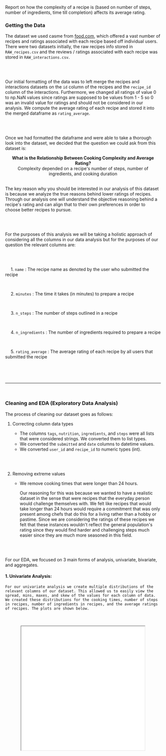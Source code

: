 Report on how the complexity of a recipe is (based on number of steps, number of ingredients, time till completion) affects its average rating.




### **Getting the Data**

<p>

The dataset we used casme from [food.com](https://dsc80.com/project3/recipes-and-ratings/food.com), which offered a vast number of recipes and ratings associated with each recipe based off individual users. There were two datasets initially, the raw recipes info stored in `RAW_recipes.csv` and the reviews / ratings associated with each recipe was stored in `RAW_interactions.csv`. 

<br>
<br>

Our initial formatting of the data was to left merge the recipes and interactions datasets on the `id` column of the recipes and the `recipe_id` column of the interactions. Furthermore, we changed all ratings of value 0 to np.NaN values since ratings are supposed to be values from 1 - 5 so 0 was an invalid value for ratings and should not be considered in our analysis. We compute the average rating of each recipe and stored it into the merged dataframe as `rating_average`.

<br>
<br>

Once we had formatted the dataframe and were able to take a thorough look into the dataset, we decided that the question we could ask from this dataset is:


<center><b> What is the Relationship Between Cooking Complexity and Average Rating? </b></center>

<center> Complexity depended on a recipe's number of steps, number of ingredients, and cooking duration </center>

<br>

The key reason why you should be interested in our analysis of this dataset is because we analyze the true reasons behind lower ratings of recipes. Through our analysis one will understand the objective reasoning behind a recipe's rating and can align that to their own preferences in order to choose better recipes to pursue. 

<br>
<br>

For the purposes of this analysis we will be taking a holistic approach of considering all the columns in our data analysis but for the purposes of our question the relevant columns are:

<br>
<br>

&emsp; 1. `name` : The recipe name as denoted by the user who submitted the recipe

<br>

&emsp; 2. `minutes` : The time it takes (in minutes) to prepare a recipe

<br>

&emsp; 3. `n_steps` : The number of steps outlined in a recipe

<br>

&emsp; 4. `n_ingredients` : The number of ingredients required to prepare a recipe

<br>

&emsp; 5. `rating_average` : The average rating of each recipe by all users that submitted the 
recipe

<br>


</p>

<br>

---

<br>

### **Cleaning and EDA (Exploratory Data Analysis)**

<P>



The process of cleaning our dataset goes as follows:

1. Correcting column data types

    * The columns `tags`, `nutrition`, `ingredients`, and `steps` were all lists that were considered strings. We converted them to list types. 
    * We converted the `submitted` and `date` columns to datetime values. 
    * We converted `user_id` and  `recipe_id` to numeric types (int).

<br>
<br>

2. Removing extreme values
    * We remove cooking times that were longer than 24 hours. 
    
        Our reasoning for this was because we wanted to have a realistic dataset in the sense that were recipes that the everyday person would challenge themselves with. We felt like recipes that would take longer than 24 hours would require a commitment that was only present among chefs that do this for a living rather than a hobby or pastime. Since we are considering the ratings of these recipes we felt that these instances wouldn't reflect the general population's rating since they would find harder and challenging steps much easier since they are much more seasoned in this field. 


<br>
<br>

For our EDA, we focused on 3 main forms of analysis, univariate, bivariate, and aggregates. 


#### 1. Univariate Analysis:

    For our univariate analysis we create multiple distributions of the relevant columns of our dataset. This allowed us to easily view the spread, mins, maxes, and skew of the values for each column of data. We created these distributions for the cooking times, number of steps in recipes, number of ingredients in recipes, and the average ratings of recipes. The plots are shown below. 

<br>
<br>

<center>
<iframe src="assets/univariate_times.html" width=400 height=400 frameBorder=1></iframe>
</center>

<br>
<br>





</p>



